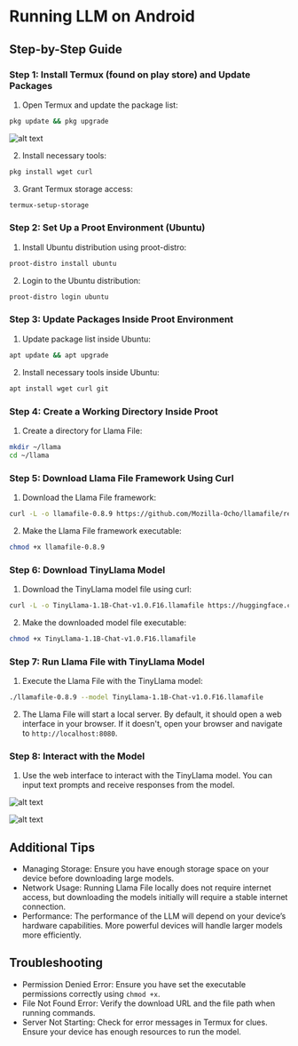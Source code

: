# Running LLM on Android

## Step-by-Step Guide

### Step 1: Install Termux (found on play store) and Update Packages

1. Open Termux and update the package list:
```sh
pkg update && pkg upgrade
```

![alt text](termux.jpg)

2. Install necessary tools:
```sh
pkg install wget curl
```

3. Grant Termux storage access:
```sh
termux-setup-storage
```

### Step 2: Set Up a Proot Environment (Ubuntu)

1. Install Ubuntu distribution using proot-distro:
```sh
proot-distro install ubuntu
```

2. Login to the Ubuntu distribution:
```sh
proot-distro login ubuntu
```

### Step 3: Update Packages Inside Proot Environment

1. Update package list inside Ubuntu:
```sh
apt update && apt upgrade
```

2. Install necessary tools inside Ubuntu:
```sh
apt install wget curl git
```

### Step 4: Create a Working Directory Inside Proot
1. Create a directory for Llama File:
```sh
mkdir ~/llama
cd ~/llama
```

### Step 5: Download Llama File Framework Using Curl
1. Download the Llama File framework:
```sh
curl -L -o llamafile-0.8.9 https://github.com/Mozilla-Ocho/llamafile/releases/download/0.8.9/llamafile-0.8.9
```

2. Make the Llama File framework executable:
```sh
chmod +x llamafile-0.8.9
```

### Step 6: Download TinyLlama Model
1. Download the TinyLlama model file using curl:
```sh
curl -L -o TinyLlama-1.1B-Chat-v1.0.F16.llamafile https://huggingface.co/Mozilla/TinyLlama-1.1B-Chat-v1.0-llamafile/resolve/main/TinyLlama-1.1B-Chat-v1.0.F16.llamafile
```

2. Make the downloaded model file executable:
```sh
chmod +x TinyLlama-1.1B-Chat-v1.0.F16.llamafile
```

### Step 7: Run Llama File with TinyLlama Model
1. Execute the Llama File with the TinyLlama model:
```sh
./llamafile-0.8.9 --model TinyLlama-1.1B-Chat-v1.0.F16.llamafile
```

2. The Llama File will start a local server. By default, it should open a web interface in your browser. If it doesn't, open your browser and navigate to `http://localhost:8080`.



### Step 8: Interact with the Model
1. Use the web interface to interact with the TinyLlama model. You can input text prompts and receive responses from the model.

![alt text](interface.jpg)

![alt text](interface1.jpg)

## Additional Tips

- Managing Storage: Ensure you have enough storage space on your device before downloading large models.
- Network Usage: Running Llama File locally does not require internet access, but downloading the models initially will require a stable internet connection.
- Performance: The performance of the LLM will depend on your device’s hardware capabilities. More powerful devices will handle larger models more efficiently.

## Troubleshooting

- Permission Denied Error: Ensure you have set the executable permissions correctly using `chmod +x`.
- File Not Found Error: Verify the download URL and the file path when running commands.
- Server Not Starting: Check for error messages in Termux for clues. Ensure your device has enough resources to run the model.
